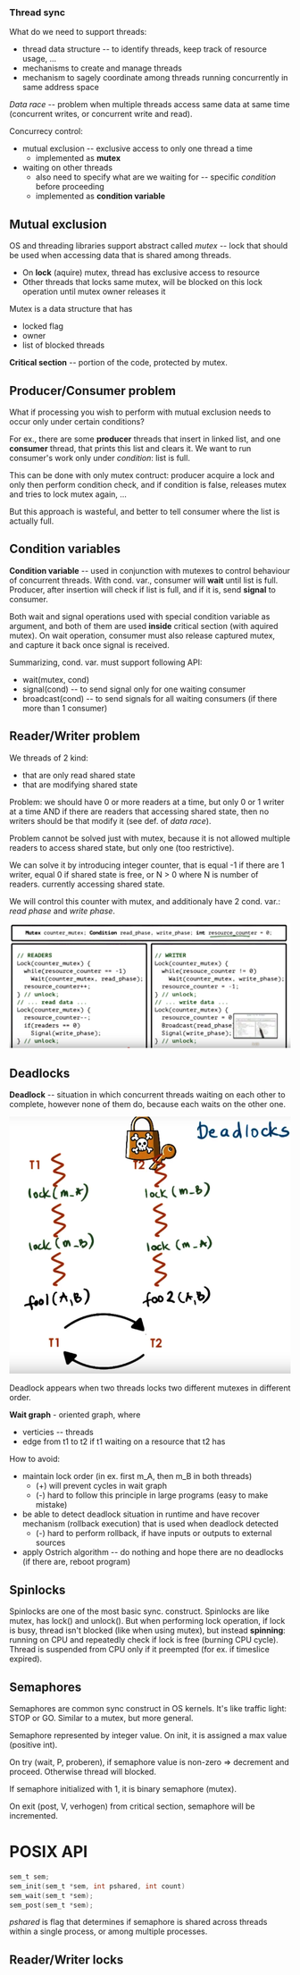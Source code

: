 ### Thread sync

What do we need to support threads:

* thread data structure -- to identify threads, keep track of resource usage, ...
* mechanisms to create and manage threads
* mechanism to sagely coordinate among threads running concurrently in same address space

*Data race* -- problem when multiple threads access same data at same time (concurrent writes, or concurrent write and read).

Concurrecy control:

* mutual exclusion -- exclusive access to only one thread a time
  * implemented as **mutex**
* waiting on other threads
  * also need to specify what are we waiting for -- specific *condition* before proceeding
  * implemented as **condition variable**

## Mutual exclusion

OS and threading libraries support abstract called *mutex* -- lock that should be used when
accessing data that is shared among threads.

* On **lock** (aquire) mutex, thread has exclusive access to resource
* Other threads that locks same mutex, will be blocked on this lock operation until mutex owner releases it

Mutex is a data structure that has 

* locked flag
* owner
* list of blocked threads

**Critical section** -- portion of the code, protected by mutex.

## Producer/Consumer problem

What if processing you wish to perform with mutual exclusion needs to occur only under 
certain conditions?

For ex., there are some **producer** threads that insert in linked list, and one **consumer** thread,
that prints this list and clears it. We want to run consumer's work only under *condition*: list is full.

This can be done with only mutex contruct: producer acquire a lock and only then perform condition check,
and if condition is false, releases mutex and tries to lock mutex again, ...

But this approach is wasteful, and better to tell consumer where the list is actually full.

## Condition variables

**Condition variable** -- used in conjunction with mutexes to control behaviour of concurrent threads.
With cond. var., consumer will **wait** until list is full. Producer, after insertion will check if list is full, and if it is,
send **signal** to consumer.
  
Both wait and signal operations used with special condition variable as argument, and both of them
are used **inside** critical section (with aquired mutex). On wait operation, consumer must also release
captured mutex, and capture it back once signal is received. 

Summarizing, cond. var. must support following API:

* wait(mutex, cond)
* signal(cond) -- to send signal only for one waiting consumer
* broadcast(cond) -- to send signals for all waiting consumers (if there more than 1 consumer)

## Reader/Writer problem

We threads of 2 kind: 
 
* that are only read shared state
* that are modifying shared state

Problem: we should have 0 or more readers at a time, but only 0 or 1 writer at a time AND if there are readers that accessing shared state, 
then no writers should be that modify it (see def. of *data race*).

Problem cannot be solved just with mutex, because it is not allowed multiple readers to access shared state, but only one (too restrictive).

We can solve it by introducing integer counter, that is equal -1 if there are 1 writer, equal 0 if shared state is free, or N > 0 where N is number of readers.
currently accessing shared state. 

We will control this counter with mutex, and additionaly have 2 cond. var.: *read phase* and *write phase*.

![alt text](rw.png)

## Deadlocks

**Deadlock** -- situation in which concurrent threads waiting on each other to complete,
however none of them do, because each waits on the other one.

![alt text](deadlock.png)

Deadlock appears when two threads locks two different mutexes in different order.

**Wait graph** - oriented graph, where 

* verticies -- threads
* edge from t1 to t2 if t1 waiting on a resource that t2 has

How to avoid:

* maintain lock order (in ex. first m_A, then m_B in both threads)
  * (+) will prevent cycles in wait graph
  * (-) hard to follow this principle in large programs (easy to make mistake)
* be able to detect deadlock situation in runtime and have recover mechanism (rollback execution) that is used when deadlock detected
  * (-) hard to perform rollback, if have inputs or outputs to external sources
* apply Ostrich algorithm -- do nothing and hope there are no deadlocks (if there are, reboot program)

## Spinlocks

Spinlocks are one of the most basic sync. construct. Spinlocks are like mutex, has
lock() and unlock(). But when performing lock operation, if lock is busy, 
thread isn't blocked (like when using mutex), but instead **spinning**: 
running on CPU and repeatedly check if lock is free (burning CPU cycle). Thread 
is suspended from CPU only if it preempted (for ex. if timeslice expired).

## Semaphores

Semaphores are common sync construct in OS kernels. It's like traffic light: STOP or GO. Similar
to a mutex, but more general. 

Semaphore represented by integer value. On init, it is assigned a max value (positive int).

On try (wait, P, proberen), if semaphore value is non-zero => decrement and proceed. Otherwise thread
will blocked. 

If semaphore initialized with 1, it is binary semaphore (mutex).

On exit (post, V, verhogen) from critical section, semaphore will be incremented.

# POSIX API

```c
sem_t sem;
sem_init(sem_t *sem, int pshared, int count)
sem_wait(sem_t *sem);
sem_post(sem_t *sem);
```

*pshared* is flag that determines if semaphore is shared across threads within 
a single process, or among multiple processes.

## Reader/Writer locks



